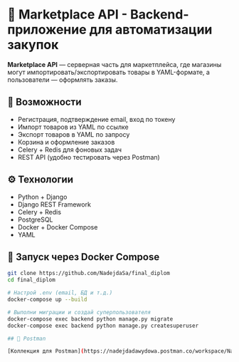 # 🛒 Marketplace API - Backend-приложение для автоматизации закупок

**Marketplace API** — серверная часть для маркетплейса, где магазины могут импортировать/экспортировать товары в YAML-формате, а пользователи — оформлять заказы.

## 🚀 Возможности

- Регистрация, подтверждение email, вход по токену
- Импорт товаров из YAML по ссылке
- Экспорт товаров в YAML по запросу
- Корзина и оформление заказов
- Celery + Redis для фоновых задач
- REST API (удобно тестировать через Postman)

## ⚙️ Технологии

- Python + Django  
- Django REST Framework  
- Celery + Redis  
- PostgreSQL  
- Docker + Docker Compose  
- YAML

## 🐳 Запуск через Docker Compose

```bash
git clone https://github.com/NadejdaSa/final_diplom
cd final_diplom

# Настрой .env (email, БД и т.д.)
docker-compose up --build

# Выполни миграции и создай суперпользователя
docker-compose exec backend python manage.py migrate
docker-compose exec backend python manage.py createsuperuser

## 🔗 Postman

[Коллекция для Postman](https://nadejdadawydowa.postman.co/workspace/Nadejda-Dawydowa%27s-Workspace~a3735341-1244-49e8-8e51-93ebcb29f92a/collection/46898581-d6b5e879-63c2-4960-992f-9f47a82ec5b1?action=share&creator=46898581) — все доступные запросы API